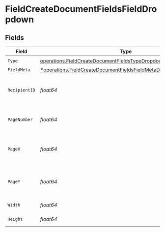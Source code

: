 # FieldCreateDocumentFieldsFieldDropdown


## Fields

| Field                                                                                                                                                 | Type                                                                                                                                                  | Required                                                                                                                                              | Description                                                                                                                                           |
| ----------------------------------------------------------------------------------------------------------------------------------------------------- | ----------------------------------------------------------------------------------------------------------------------------------------------------- | ----------------------------------------------------------------------------------------------------------------------------------------------------- | ----------------------------------------------------------------------------------------------------------------------------------------------------- |
| `Type`                                                                                                                                                | [operations.FieldCreateDocumentFieldsTypeDropdownRequestBody1](../../models/operations/fieldcreatedocumentfieldstypedropdownrequestbody1.md)          | :heavy_check_mark:                                                                                                                                    | N/A                                                                                                                                                   |
| `FieldMeta`                                                                                                                                           | [*operations.FieldCreateDocumentFieldsFieldMetaDropdownRequestBody](../../models/operations/fieldcreatedocumentfieldsfieldmetadropdownrequestbody.md) | :heavy_minus_sign:                                                                                                                                    | N/A                                                                                                                                                   |
| `RecipientID`                                                                                                                                         | *float64*                                                                                                                                             | :heavy_check_mark:                                                                                                                                    | The ID of the recipient to create the field for.                                                                                                      |
| `PageNumber`                                                                                                                                          | *float64*                                                                                                                                             | :heavy_check_mark:                                                                                                                                    | The page number the field will be on.                                                                                                                 |
| `PageX`                                                                                                                                               | *float64*                                                                                                                                             | :heavy_check_mark:                                                                                                                                    | The X coordinate of where the field will be placed.                                                                                                   |
| `PageY`                                                                                                                                               | *float64*                                                                                                                                             | :heavy_check_mark:                                                                                                                                    | The Y coordinate of where the field will be placed.                                                                                                   |
| `Width`                                                                                                                                               | *float64*                                                                                                                                             | :heavy_check_mark:                                                                                                                                    | The width of the field.                                                                                                                               |
| `Height`                                                                                                                                              | *float64*                                                                                                                                             | :heavy_check_mark:                                                                                                                                    | The height of the field.                                                                                                                              |